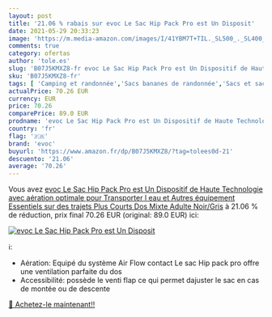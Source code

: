 ```yaml
---
layout: post
title: '21.06 % rabais sur evoc Le Sac Hip Pack Pro est Un Disposit'
date: 2021-05-29 20:33:23
image: 'https://m.media-amazon.com/images/I/41YBM7T+TIL._SL500_._SL400_.jpg'
comments: true
category: ofertas
author: 'tole.es'
slug: 'B07J5KMXZ8-fr evoc Le Sac Hip Pack Pro est Un Dispositif de Haute...'
sku: 'B07J5KMXZ8-fr'
tags: [ 'Camping et randonnée','Sacs bananes de randonnée','Sacs et sacs à dos de randonnée','Sports et Loisirs','Vêtements et équipement de loisirs de plein air','evoc', ]
actualPrice: 70.26 EUR
currency: EUR
price: 70.26
comparePrice: 89.0 EUR
prodname: 'evoc Le Sac Hip Pack Pro est Un Dispositif de Haute Technologie avec aération optimale pour Transporter l eau et Autres équipement Essentiels sur des trajets Plus Courts Dos Mixte Adulte  Noir/Gris'
country: 'fr'
flag: '🇫🇷'
brand: 'evoc'
buyurl: 'https://www.amazon.fr/dp/B07J5KMXZ8/?tag=tolees0d-21'
descuento: '21.06'
average: '70.26'
---
```


Vous avez [evoc Le Sac Hip Pack Pro est Un Dispositif de Haute Technologie avec aération optimale pour Transporter l eau et Autres équipement Essentiels sur des trajets Plus Courts Dos Mixte Adulte  Noir/Gris](https://www.amazon.fr/dp/B07J5KMXZ8/?tag=tolees0d-21)  à  21.06 % de réduction, prix final  70.26 EUR (original: 89.0 EUR) ici:

[![evoc Le Sac Hip Pack Pro est Un Disposit](https://m.media-amazon.com/images/I/41YBM7T+TIL._SL500_._SL400_.jpg)](https://www.amazon.fr/dp/B07J5KMXZ8/?tag=tolees0d-21)

ℹ️:

- Aération: Equipé du système Air Flow contact Le sac Hip pack pro offre une ventilation parfaite du dos
- Accessibilité: possède le venti flap ce qui permet dajuster le sac en cas de montée ou de descente

[🛒 Achetez-le maintenant!!](https://www.amazon.fr/dp/B07J5KMXZ8/?tag=tolees0d-21)

